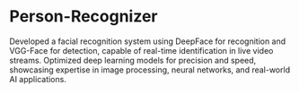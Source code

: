 # Person-Recognizer
Developed a facial recognition system using DeepFace for recognition and VGG-Face for detection, capable of real-time identification in live video streams. Optimized deep learning models for precision and speed, showcasing expertise in image processing, neural networks, and real-world AI applications.
